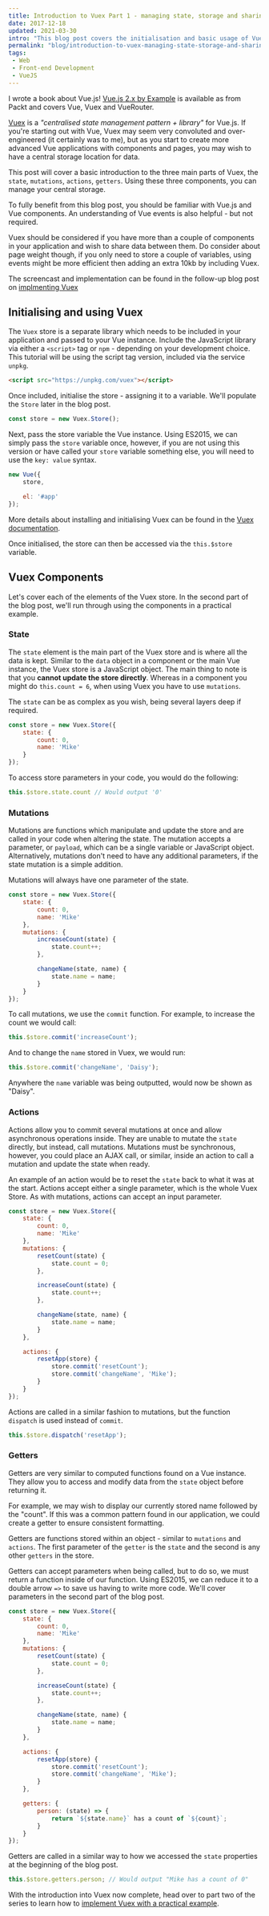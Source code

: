 ```yaml
---
title: Introduction to Vuex Part 1 - managing state, storage and sharing data between components
date: 2017-12-18
updated: 2021-03-30
intro: "This blog post covers the initialisation and basic usage of Vuex - a central store for your Vue applications. It covers the basics of the four main components of Vuex: the state, mutations, actions and getters."
permalink: "blog/introduction-to-vuex-managing-state-storage-and-sharing-data-between-components/"
tags:
 - Web
 - Front-end Development
 - VueJS
---
```


<div class="info">I wrote a book about Vue.js! <a href="https://www.packtpub.com/application-development/vuejs-2x-example">Vue.js 2.x by Example</a> is available as from Packt and covers Vue, Vuex and VueRouter.</div>

[Vuex](https://vuex.vuejs.org/) is a _"centralised state management pattern + library"_ for Vue.js. If you're starting out with Vue, Vuex may seem very convoluted and over-engineered (it certainly was to me), but as you start to create more advanced Vue applications with components and pages, you may wish to have a central storage location for data.

This post will cover a basic introduction to the three main parts of Vuex, the `state`, `mutations`, `actions`, `getters`. Using these three components, you can manage your central storage.

To fully benefit from this blog post, you should be familiar with Vue.js and Vue components. An understanding of Vue events is also helpful - but not required.

Vuex should be considered if you have more than a couple of components in your application and wish to share data between them. Do consider about page weight though, if you only need to store a couple of variables, using events might be more efficient then adding an extra 10kb by including Vuex.

The screencast and implementation can be found in the follow-up blog post on [implmenting Vuex](https://www.mikestreety.co.uk/blog/introduction-to-vuex-implementation-part-2-video)

## Initialising and using Vuex

The `Vuex` store is a separate library which needs to be included in your application and passed to your Vue instance. Include the JavaScript library via either a `<script>` tag or `npm` - depending on your development choice. This tutorial will be using the script tag version, included via the service `unpkg`.

```html
<script src="https://unpkg.com/vuex"></script>
```

Once included, initialise the store - assigning it to a variable. We'll populate the `Store` later in the blog post.

```js
const store = new Vuex.Store();
```

Next, pass the store variable the Vue instance. Using ES2015, we can simply pass the `store` variable once, however, if you are not using this version or have called your `store` variable something else, you will need to use the `key: value` syntax.

```js
new Vue({
	store,

	el: '#app'
});
```

More details about installing and initialising Vuex can be found in the [Vuex documentation](https://vuex.vuejs.org/en/installation.html).

Once initialised, the store can then be accessed via the `this.$store` variable.

## Vuex Components

Let's cover each of the elements of the Vuex store. In the second part of the blog post, we'll run through using the components in a practical example.

### State

The `state` element is the main part of the Vuex store and is where all the data is kept. Similar to the `data` object in a component or the main Vue instance, the Vuex store is a JavaScript object. The main thing to note is that you **cannot update the store directly**. Whereas in a component you might do `this.count = 6`, when using Vuex you have to use `mutations`.

The `state` can be as complex as you wish, being several layers deep if required.

```js
const store = new Vuex.Store({
	state: {
		count: 0,
		name: 'Mike'
	}
});
```

To access store parameters in your code, you would do the following:

```js
this.$store.state.count // Would output '0'
```

### Mutations

Mutations are functions which manipulate and update the store and are called in your code when altering the state. The mutation accepts a parameter, or `payload`, which can be a single variable or JavaScript object. Alternatively, mutations don't need to have any additional parameters, if the state mutation is a simple addition.

Mutations will always have one parameter of the state.

```js
const store = new Vuex.Store({
	state: {
		count: 0,
		name: 'Mike'
	},
	mutations: {
		increaseCount(state) {
			state.count++;
		},

		changeName(state, name) {
			state.name = name;
		}
	}
});
```

To call mutations, we use the `commit` function. For example, to increase the count we would call:

```js
this.$store.commit('increaseCount');
```

And to change the `name` stored in Vuex, we would run:

```js
this.$store.commit('changeName', 'Daisy');
```

Anywhere the `name` variable was being outputted, would now be shown as "Daisy".

### Actions

Actions allow you to commit several mutations at once and allow asynchronous operations inside. They are unable to mutate the `state` directly, but instead, call mutations. Mutations must be synchronous, however, you could place an AJAX call, or similar, inside an action to call a mutation and update the state when ready.

An example of an action would be to reset the `state` back to what it was at the start. Actions accept either a single parameter, which is the whole Vuex Store. As with mutations, actions can accept an input parameter.

```js
const store = new Vuex.Store({
	state: {
		count: 0,
		name: 'Mike'
	},
	mutations: {
		resetCount(state) {
			state.count = 0;
		},

		increaseCount(state) {
			state.count++;
		},

		changeName(state, name) {
			state.name = name;
		}
	},

	actions: {
		resetApp(store) {
			store.commit('resetCount');
			store.commit('changeName', 'Mike');
		}
	}
});
```

Actions are called in a similar fashion to mutations, but the function `dispatch` is used instead of `commit`.

```js
this.$store.dispatch('resetApp');
```

### Getters

Getters are very similar to computed functions found on a Vue instance. They allow you to access and modify data from the `state` object before returning it.

For example, we may wish to display our currently stored name followed by the "count". If this was a common pattern found in our application, we could create a getter to ensure consistent formatting.

Getters are functions stored within an object - similar to `mutations` and `actions`. The first parameter of the `getter` is the `state` and the second is any other `getters` in the store.

Getters can accept parameters when being called, but to do so, we must return a function inside of our function. Using ES2015, we can reduce it to a double arrow `=>` to save us having to write more code. We'll cover parameters in the second part of the blog post.

```js
const store = new Vuex.Store({
	state: {
		count: 0,
		name: 'Mike'
	},
	mutations: {
		resetCount(state) {
			state.count = 0;
		},

		increaseCount(state) {
			state.count++;
		},

		changeName(state, name) {
			state.name = name;
		}
	},

	actions: {
		resetApp(store) {
			store.commit('resetCount');
			store.commit('changeName', 'Mike');
		}
	},

	getters: {
		person: (state) => {
			return `${state.name}` has a count of `${count}`;
		}
	}
});
```

Getters are called in a similar way to how we accessed the `state` properties at the beginning of the blog post.

```js
this.$store.getters.person; // Would output "Mike has a count of 0"
```

With the introduction into Vuex now complete, head over to part two of the series to learn how to [implement Vuex with a practical example](https://www.mikestreety.co.uk/blog/introduction-to-vuex-implementation-part-2-video).
